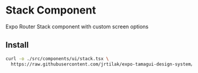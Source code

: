 # Stack Component

Expo Router Stack component with custom screen options

## Install

```bash
curl -o ./src/components/ui/stack.tsx \
  https://raw.githubusercontent.com/jrtilak/expo-tamagui-design-system/master/src/registry/ui/stack/src/stack.tsx

```
